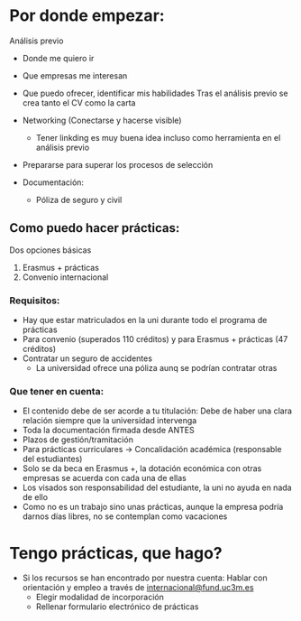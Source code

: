 # Por donde empezar:
Análisis previo
+ Donde me quiero ir 
+ Que empresas me interesan 
+ Que puedo ofrecer, identificar mis habilidades 
Tras el análisis previo se crea tanto el CV como la carta

+ Networking (Conectarse y hacerse visible) 
	+ Tener linkding es muy buena idea incluso como herramienta en el análisis previo 

+ Prepararse para superar los procesos de selección
+ Documentación: 
	+ Póliza de seguro y civil 
## Como puedo hacer prácticas: 
Dos opciones básicas
1. Erasmus + prácticas
2. Convenio internacional 
### Requisitos: 
+ Hay que estar matriculados en la uni durante todo el programa de prácticas
+ Para convenio (superados 110 créditos) y para Erasmus + prácticas (47 créditos)
+ Contratar un seguro de accidentes 
	+ La universidad ofrece una póliza aunq se podrían contratar otras
### Que tener en cuenta: 
+ El contenido debe de ser acorde a tu titulación: Debe de haber una clara relación siempre que la universidad intervenga
+ Toda la documentación firmada desde ANTES
+ Plazos de gestión/tramitación
+ Para prácticas curriculares -> Concalidación académica (responsable del estudiantes) 
+ Solo se da beca en Erasmus +, la dotación económica con otras empresas se acuerda con cada una de ellas
+ Los visados son responsabilidad del estudiante, la uni no ayuda en nada de ello 
+ Como no es un trabajo sino unas prácticas, aunque la empresa podría darnos días libres, no se contemplan como vacaciones 

# Tengo prácticas, que hago?
+ Si los recursos se han encontrado por nuestra cuenta: Hablar con orientación y empleo a través de internacional@fund.uc3m.es
	+ Elegir modalidad de incorporación 
	+ Rellenar formulario electrónico de prácticas
